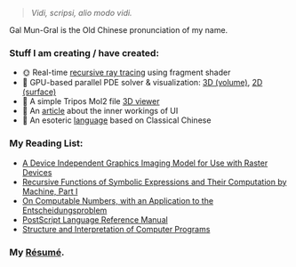 > *Vidi, scripsi, alio modo vidi.*

Gal Mun-Gral is the Old Chinese pronunciation of my name.

### Stuff I am creating / have created:
- 🌞 Real-time [recursive ray tracing](https://galmungral.github.io/gl-raytracer/) using fragment shader
- 🌌 GPU-based parallel PDE solver & visualization: [3D (volume)](https://galmungral.github.io/fdm-3d/), [2D (surface)](https://galmungral.github.io/fdm-2d/)
- 🧬 A simple Tripos Mol2 file [3D viewer](https://galmungral.github.io/mol-renderer)
- 📜 An [article](https://galmungral.github.io/sigui/) about the inner workings of UI
- 🔣 An esoteric [language](https://galmungral.github.io/hanbun-lang/) based on Classical Chinese

### My Reading List:
- [A Device Independent Graphics Imaging Model for Use with Raster Devices](https://dl.acm.org/doi/pdf/10.1145/800064.801297)
- [Recursive Functions of Symbolic Expressions and Their Computation by Machine, Part I](https://dl.acm.org/doi/pdf/10.1145/367177.367199)
- [On Computable Numbers, with an Application to the Entscheidungsproblem](https://www.cs.virginia.edu/~robins/Turing_Paper_1936.pdf)
- [PostScript Language Reference Manual](https://www.adobe.com/jp/print/postscript/pdfs/PLRM.pdf)
- [Structure and Interpretation of Computer Programs](https://mitp-content-server.mit.edu/books/content/sectbyfn/books_pres_0/6515/sicp.zip/full-text/book/book-Z-H-4.html#%25_toc_start)


### My [Résumé](https://raw.githubusercontent.com/GalMunGral/galmungral/main/RESUME). 

